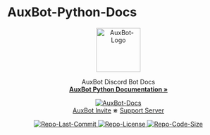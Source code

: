 # AuxBot-Python-Docs

<div>
    <p align="center">
        <a href="https://www.auxbot.xyz">
        <img src="https://i.imgur.com/ABXJwrF.png" alt="AuxBot-Logo" width="100" height="100">
        </a>
    </p>
</div>
<div>
    <p align="center">
    AuxBot Discord Bot Docs
    <br>
    <a href="https://auxbot-python.readthedocs.io/"><strong>AuxBot Python Documentation »</strong></a>
    <p align="center">
    <a href="https://auxbot-python.readthedocs.io">
        <img src="https://readthedocs.org/projects/auxbot-python/badge/?version=latest" alt="AuxBot-Docs">
    </a>
    <br>
    <a href="https://www.auxbot.xyz/invite">AuxBot Invite</a>
    ⋇
    <a href="https://www.auxbot.xyz/support">Support Server</a>
    </p>
</div>
<div>
    <p align="center">
        <a href="https://github.com/Auxtal/AuxBot-Python-Docs">
            <img src="https://img.shields.io/github/last-commit/Auxtal/AuxBot-Python-Docs?color=purple&label=Last%20Commit&logo=GitHub&logoColor=white" alt="Repo-Last-Commit">
        </a>
        <a href="https://github.com/Auxtal/AuxBot-Python-Docs">
            <img src="https://img.shields.io/github/license/Auxtal/AuxBot-Python-Docs?color=orange&label=License&logo=GitHub" alt="Repo-License">
        </a>
        <a href="https://github.com/Auxtal/AuxBot-Python-Docs">
            <img src="https://img.shields.io/github/repo-size/Auxtal/AuxBot-Python-Docs?color=blue&label=Repo%20Size&logo=GitHub&logoColor=white" alt="Repo-Code-Size">
        </a>
    </p>
</div>